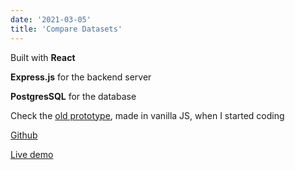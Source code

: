 ```yaml
---
date: '2021-03-05'
title: 'Compare Datasets'
---
```


Built with **React**

**Express.js** for the backend server

**PostgresSQL** for the database

Check the [old prototype](https://github.com/abonmassip/JSapps), made in vanilla JS, when I started coding

[Github](#)

[Live demo](#)